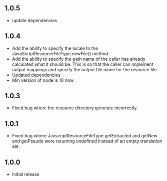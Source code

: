 ## 1.0.5

-   update dependencies

## 1.0.4

-   Add the ability to specify the locale to the JavaScriptResourceFileType.newFile() method
-   Add the ability to specify the path name of the caller has already calculated what it
    should be. This is so that the caller can implement output mappings and specify the
    output file name for the resource file
-   Updated dependencies
-   Min version of node is 10 now

## 1.0.3

-   Fixed bug where the resource directory generate incorrectly.

## 1.0.1

-   Fixed bug where JavscriptResourceFileType.getExtracted and getNew and getPseudo were returning
    undefined instead of an empty translation set.

## 1.0.0

-   Initial release
